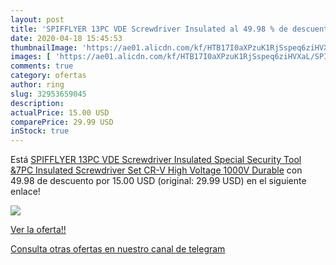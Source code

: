 ```yaml
---
layout: post
title: 'SPIFFLYER 13PC VDE Screwdriver Insulated al 49.98 % de descuento'
date: 2020-04-18 15:45:53
thumbnailImage: 'https://ae01.alicdn.com/kf/HTB17I0aXPzuK1RjSspeq6ziHVXaL/SPIFFLYER-13PC-VDE-Screwdriver-Insulated-Special-Security-Tool-7PC-Insulated-Screwdriver-Set-CR-V-High-Voltage.jpg_350x350._SL200_.jpg'
images: [ 'https://ae01.alicdn.com/kf/HTB17I0aXPzuK1RjSspeq6ziHVXaL/SPIFFLYER-13PC-VDE-Screwdriver-Insulated-Special-Security-Tool-7PC-Insulated-Screwdriver-Set-CR-V-High-Voltage.jpg_350x350._SL200_.jpg' ]
comments: true
category: ofertas
author: ring
slug: 32953659045
description:
actualPrice: 15.00 USD
comparePrice: 29.99 USD
inStock: true
---
```


Está [SPIFFLYER 13PC VDE Screwdriver Insulated Special Security Tool &7PC Insulated Screwdriver Set   CR-V High Voltage 1000V Durable](https://www.amazon.com/dp/32953659045/?tag=redken08-20) con 49.98 de descuento por 15.00 USD (original: 29.99 USD) en el siguiente enlace!

[![](https://ae01.alicdn.com/kf/HTB17I0aXPzuK1RjSspeq6ziHVXaL/SPIFFLYER-13PC-VDE-Screwdriver-Insulated-Special-Security-Tool-7PC-Insulated-Screwdriver-Set-CR-V-High-Voltage.jpg_350x350._SL200_.jpg)](https://www.amazon.com/dp/32953659045/?tag=redken08-20)

[Ver la oferta!!](https://www.amazon.com/dp/32953659045/?tag=redken08-20)

[Consulta otras ofertas en nuestro canal de telegram](https://t.me/s/ofertas25)

